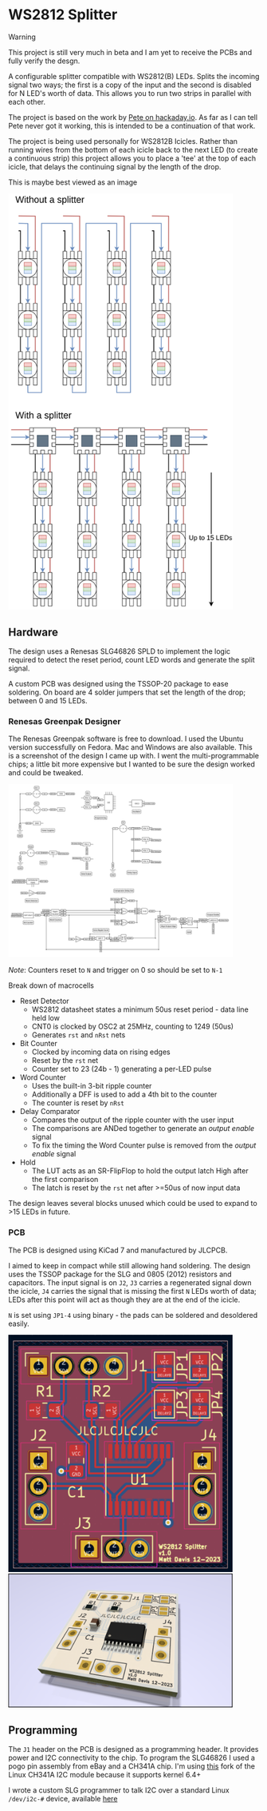 # WS2812 Splitter

> [!WARNING]
> This project is still very much in beta and I am yet to receive the PCBs and fully verify the desgn.

A configurable splitter compatible with WS2812(B) LEDs. Splits the incoming signal two ways; the first is a copy of the input and the second is disabled for N LED's worth of data. This allows you to run two strips in parallel with each other.

The project is based on the work by [Pete on hackaday.io](https://hackaday.io/project/8181-ws2812b-delay-splitter). As far as I can tell Pete never got it working, this is intended to be a continuation of that work.

The project is being used personally for WS2812B Icicles. Rather than running wires from the bottom of each icicle back to the next LED (to create a continuous strip) this project allows you to place a 'tee' at the top of each icicle, that delays the continuing signal by the length of the drop.

This is maybe best viewed as an image

<img src="images/ws2812_splitter.png" width="450px" />

## Hardware

The design uses a Renesas SLG46826 SPLD to implement the logic required to detect the reset period, count LED words and generate the split signal.

A custom PCB was designed using the TSSOP-20 package to ease soldering. On board are 4 solder jumpers that set the length of the drop; between 0 and 15 LEDs.

### Renesas Greenpak Designer

The Renesas Greenpak software is free to download. I used the Ubuntu version successfully on Fedora. Mac and Windows are also available. This is a screenshot of the design I came up with. I went the multi-programmable chips; a little bit more expensive but I wanted to be sure the design worked and could be tweaked.

<img src="images/greenpak.png" width="450px" />

*Note*: Counters reset to `N` and trigger on 0 so should be set to `N-1`

Break down of macrocells

* Reset Detector
    - WS2812 datasheet states a minimum 50us reset period - data line held low
    - CNT0 is clocked by OSC2 at 25MHz, counting to 1249 (50us)
    - Generates `rst` and `nRst` nets
* Bit Counter
    - Clocked by incoming data on rising edges
    - Reset by the `rst` net
    - Counter set to 23 (24b - 1) generating a per-LED pulse
* Word Counter
    - Uses the built-in 3-bit ripple counter
    - Additionally a DFF is used to add a 4th bit to the counter
    - The counter is reset by `nRst`
* Delay Comparator
    - Compares the output of the ripple counter with the user input
    - The comparisons are ANDed together to generate an *output enable* signal
    - To fix the timing the Word Counter pulse is removed from the *output enable* signal
* Hold
    - The LUT acts as an SR-FlipFlop to hold the output latch High after the first comparison
    - The latch is reset by the `rst` net after >=50us of now input data

The design leaves several blocks unused which could be used to expand to >15 LEDs in future.

### PCB

The PCB is designed using KiCad 7 and manufactured by JLCPCB.

I aimed to keep in compact while still allowing hand soldering. The design uses the TSSOP package for the SLG and 0805 (2012) resistors and capacitors. The input signal is on `J2`, `J3` carries a regenerated signal down the icicle, `J4` carries the signal that is missing the first `N` LEDs worth of data; LEDs after this point will act as though they are at the end of the icicle.

`N` is set using `JP1-4` using binary - the pads can be soldered and desoldered easily.

<img src="images/pcb.png" width="450px" />
<img src="images/pcb_render.png" width="450px" />

## Programming

The `J1` header on the PCB is designed as a programming header. It provides power and I2C connectivity to the chip. To program the SLG46826 I used a pogo pin assembly from eBay and a CH341A chip. I'm using [this](https://github.com/Steve-Tech/i2c-ch341-usb) fork of the Linux CH341A I2C module because it supports kernel 6.4+

I wrote a custom SLG programmer to talk I2C over a standard Linux `/dev/i2c-#` device, available [here](https://github.com/mattdavis90/slg_programmer)